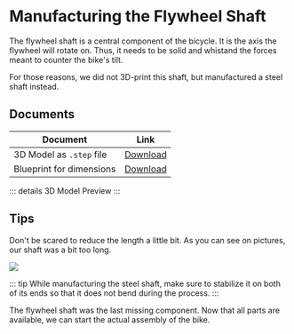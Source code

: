 <script setup>
    import StlViewer from "../.vitepress/theme/components/StlViewer.vue";
</script>

# Manufacturing the Flywheel Shaft

The flywheel shaft is a central component of the bicycle. It is the axis the flywheel will rotate on. Thus, it needs to be solid and whistand the forces meant to counter the bike's tilt.

For those reasons, we did not 3D-print this shaft, but manufactured a steel shaft instead.

## Documents

| Document | Link |
|-|-|
| 3D Model as `.step` file | <a href="/step/flywheel-shaft.step" download="flywheel-shaft.step">Download</a> |
| Blueprint for dimensions | <a href="/pdf/flywheel-shaft-blueprint.pdf" download="flywheel-shaft-blueprint.pdf">Download</a> |

::: details 3D Model Preview
<StlViewer stlUrl="/stl/flywheel-shaft.stl" />
:::

## Tips

Don't be scared to reduce the length a little bit. As you can see on pictures, our shaft was a bit too long.

<img src="/images/flywheel-shaft.jpg" />

::: tip
While manufacturing the steel shaft, make sure to stabilize it on both of its ends so that it does not bend during the process.
:::

The flywheel shaft was the last missing component. Now that all parts are available, we can start the actual assembly of the bike.